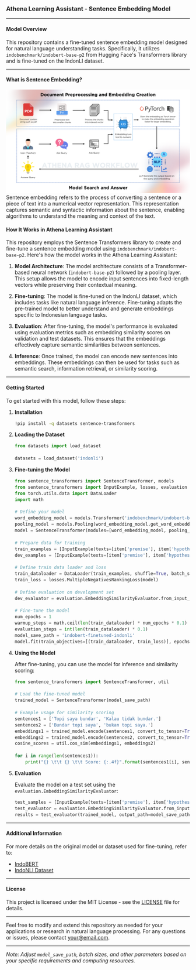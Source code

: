 
### Athena Learning Assistant - Sentence Embedding Model

---

#### Model Overview

This repository contains a fine-tuned sentence embedding model designed for natural language understanding tasks. Specifically, it utilizes `indobenchmark/indobert-base-p2` from Hugging Face's Transformers library and is fine-tuned on the IndonLI dataset.

---

#### What is Sentence Embedding?
![Athena RAG Workflow](images/Diagram-RAG.png)
Sentence embedding refers to the process of converting a sentence or a piece of text into a numerical vector representation. This representation captures semantic and syntactic information about the sentence, enabling algorithms to understand the meaning and context of the text. 

#### How It Works in Athena Learning Assistant

This repository employs the Sentence Transformers library to create and fine-tune a sentence embedding model using `indobenchmark/indobert-base-p2`. Here's how the model works in the Athena Learning Assistant:

1. **Model Architecture**: The model architecture consists of a Transformer-based neural network (`indobert-base-p2`) followed by a pooling layer. This setup allows the model to encode input sentences into fixed-length vectors while preserving their contextual meaning.

2. **Fine-tuning**: The model is fine-tuned on the IndonLI dataset, which includes tasks like natural language inference. Fine-tuning adapts the pre-trained model to better understand and generate embeddings specific to Indonesian language tasks.

3. **Evaluation**: After fine-tuning, the model's performance is evaluated using evaluation metrics such as embedding similarity scores on validation and test datasets. This ensures that the embeddings effectively capture semantic similarities between sentences.

4. **Inference**: Once trained, the model can encode new sentences into embeddings. These embeddings can then be used for tasks such as semantic search, information retrieval, or similarity scoring.

---

#### Getting Started

To get started with this model, follow these steps:

1. **Installation**
   ```bash
   !pip install -q datasets sentence-transformers
   ```

2. **Loading the Dataset**
   ```python
   from datasets import load_dataset

   datasets = load_dataset('indonli')
   ```

3. **Fine-tuning the Model**
   ```python
   from sentence_transformers import SentenceTransformer, models
   from sentence_transformers import InputExample, losses, evaluation
   from torch.utils.data import DataLoader
   import math

   # Define your model
   word_embedding_model = models.Transformer('indobenchmark/indobert-base-p2', max_seq_length=75)
   pooling_model = models.Pooling(word_embedding_model.get_word_embedding_dimension())
   model = SentenceTransformer(modules=[word_embedding_model, pooling_model])

   # Prepare data for training
   train_examples = [InputExample(texts=[item['premise'], item['hypothesis']], label=item['label']) for item in datasets['train']]
   dev_examples = [InputExample(texts=[item['premise'], item['hypothesis']], label=item['label']) for item in datasets['validation']]

   # Define train data loader and loss
   train_dataloader = DataLoader(train_examples, shuffle=True, batch_size=16)
   train_loss = losses.MultipleNegativesRankingLoss(model)

   # Define evaluation on development set
   dev_evaluator = evaluation.EmbeddingSimilarityEvaluator.from_input_examples(dev_examples, batch_size=16, name='sts-dev')

   # Fine-tune the model
   num_epochs = 1
   warmup_steps = math.ceil(len(train_dataloader) * num_epochs * 0.1)
   evaluation_steps = int(len(train_dataloader) * 0.1)
   model_save_path = 'indobert-finetuned-indonli'
   model.fit(train_objectives=[(train_dataloader, train_loss)], epochs=num_epochs, warmup_steps=warmup_steps, evaluator=dev_evaluator, evaluation_steps=evaluation_steps, output_path=model_save_path)
   ```

4. **Using the Model**

   After fine-tuning, you can use the model for inference and similarity scoring:
   ```python
   from sentence_transformers import SentenceTransformer, util

   # Load the fine-tuned model
   trained_model = SentenceTransformer(model_save_path)

   # Example usage for similarity scoring
   sentences1 = ['Topi saya bundar', 'Kalau tidak bundar.']
   sentences2 = ['Bundar topi saya', 'bukan topi saya.']
   embeddings1 = trained_model.encode(sentences1, convert_to_tensor=True)
   embeddings2 = trained_model.encode(sentences2, convert_to_tensor=True)
   cosine_scores = util.cos_sim(embeddings1, embeddings2)

   for i in range(len(sentences1)):
       print("{} \t\t {} \t\t Score: {:.4f}".format(sentences1[i], sentences2[i], cosine_scores[i][i]))
   ```

5. **Evaluation**

   Evaluate the model on a test set using the `evaluation.EmbeddingSimilarityEvaluator`:
   ```python
   test_samples = [InputExample(texts=[item['premise'], item['hypothesis']], label=item['label']) for item in datasets['test_expert']]
   test_evaluator = evaluation.EmbeddingSimilarityEvaluator.from_input_examples(test_samples, batch_size=16, name='sts-test')
   results = test_evaluator(trained_model, output_path=model_save_path)
   ```

---

#### Additional Information

For more details on the original model or dataset used for fine-tuning, refer to:
- [IndoBERT](https://huggingface.co/indobenchmark/indobert-base-p2)
- [IndoNLI Dataset](https://huggingface.co/datasets/indonli)

---

#### License

This project is licensed under the MIT License - see the [LICENSE](LICENSE) file for details.

---

Feel free to modify and extend this repository as needed for your applications or research in natural language processing. For any questions or issues, please contact [your@email.com](mailto:your@email.com).

---

*Note: Adjust `model_save_path`, batch sizes, and other parameters based on your specific requirements and computing resources.*
